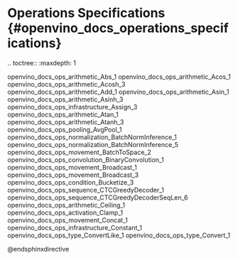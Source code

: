 # Operations Specifications {#openvino_docs_operations_specifications}

.. toctree::
   :maxdepth: 1
   
   openvino_docs_ops_arithmetic_Abs_1
   openvino_docs_ops_arithmetic_Acos_1
   openvino_docs_ops_arithmetic_Acosh_3
   openvino_docs_ops_arithmetic_Add_1
   openvino_docs_ops_arithmetic_Asin_1
   openvino_docs_ops_arithmetic_Asinh_3
   openvino_docs_ops_infrastructure_Assign_3
   openvino_docs_ops_arithmetic_Atan_1
   openvino_docs_ops_arithmetic_Atanh_3
   openvino_docs_ops_pooling_AvgPool_1
   openvino_docs_ops_normalization_BatchNormInference_1
   openvino_docs_ops_normalization_BatchNormInference_5
   openvino_docs_ops_movement_BatchToSpace_2
   openvino_docs_ops_convolution_BinaryConvolution_1
   openvino_docs_ops_movement_Broadcast_1
   openvino_docs_ops_movement_Broadcast_3
   openvino_docs_ops_condition_Bucketize_3
   openvino_docs_ops_sequence_CTCGreedyDecoder_1
   openvino_docs_ops_sequence_CTCGreedyDecoderSeqLen_6
   openvino_docs_ops_arithmetic_Ceiling_1
   openvino_docs_ops_activation_Clamp_1
   openvino_docs_ops_movement_Concat_1
   openvino_docs_ops_infrastructure_Constant_1
   openvino_docs_ops_type_ConvertLike_1
   openvino_docs_ops_type_Convert_1



      
@endsphinxdirective
